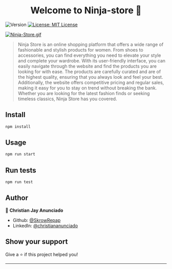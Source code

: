 <h1 align="center">Welcome to Ninja-store 👋</h1>
<p>
  <img alt="Version" src="https://img.shields.io/badge/version-0.1.0-blue.svg?cacheSeconds=2592000" />
  <a href="#" target="_blank">
    <img alt="License: MIT License" src="https://img.shields.io/badge/License-MIT License-yellow.svg" />
  </a>
</p>

[![Ninja-Store.gif](https://s9.gifyu.com/images/Ninja-Store.gif)](https://gifyu.com/image/SmCQz)

> Ninja Store is an online shopping platform that offers a wide range of fashionable and stylish products for women. From shoes to accessories, you can find everything you need to elevate your style and complete your wardrobe. With its user-friendly interface, you can easily navigate through the website and find the products you are looking for with ease. The products are carefully curated and are of the highest quality, ensuring that you always look and feel your best. Additionally, the website offers competitive pricing and regular sales, making it easy for you to stay on trend without breaking the bank. Whether you are looking for the latest fashion finds or seeking timeless classics, Ninja Store has you covered.

<!-- ### ✨ [Demo](https://s9.gifyu.com/images/Ninja-Store.gif) -->

## Install

```sh
npm install
```

## Usage

```sh
npm run start
```

## Run tests

```sh
npm run test
```

## Author

👤 **Christian Jay Anunciado**

* Github: [@SkrowRepap](https://github.com/SkrowRepap)
* LinkedIn: [@christiananunciado](https://linkedin.com/in/christiananunciado)

## Show your support

Give a ⭐️ if this project helped you!

***
